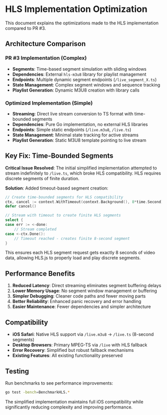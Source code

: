 # HLS Implementation Optimization

This document explains the optimizations made to the HLS implementation compared to PR #3.

## Architecture Comparison

### PR #3 Implementation (Complex)
- **Segments**: Time-based segment simulation with sliding windows
- **Dependencies**: External `hls-m3u8` library for playlist management
- **Endpoints**: Multiple dynamic segment endpoints (`/live_segment_X.ts`)
- **State Management**: Complex segment windows and sequence tracking
- **Playlist Generation**: Dynamic M3U8 creation with library calls

### Optimized Implementation (Simple)
- **Streaming**: Direct live stream conversion to TS format with time-bounded segments
- **Dependencies**: Pure Go implementation, no external HLS libraries
- **Endpoints**: Simple static endpoints (`/live.m3u8`, `/live.ts`)
- **State Management**: Minimal state tracking for active streams
- **Playlist Generation**: Static M3U8 template pointing to live stream

## Key Fix: Time-Bounded Segments

**Critical Issue Resolved**: The initial simplified implementation attempted to stream indefinitely to `/live.ts`, which broke HLS compatibility. HLS requires discrete segments of finite duration.

**Solution**: Added timeout-based segment creation:
```go
// Create time-bounded segments for HLS compatibility
ctx, cancel := context.WithTimeout(context.Background(), 8*time.Second)
defer cancel()

// Stream with timeout to create finite HLS segments
select {
case err := <-done:
    // Stream completed
case <-ctx.Done():
    // Timeout reached - creates finite 8-second segment
}
```

This ensures each HLS segment request gets exactly 8 seconds of video data, allowing HLS.js to properly load and play discrete segments.

## Performance Benefits

1. **Reduced Latency**: Direct streaming eliminates segment buffering delays
2. **Lower Memory Usage**: No segment window management or buffering
3. **Simpler Debugging**: Cleaner code paths and fewer moving parts
4. **Better Reliability**: Enhanced panic recovery and error handling
5. **Easier Maintenance**: Fewer dependencies and simpler architecture

## Compatibility

- **iOS Safari**: Native HLS support via `/live.m3u8` → `/live.ts` (8-second segments)
- **Desktop Browsers**: Primary MPEG-TS via `/live` with HLS fallback
- **Error Recovery**: Simplified but robust fallback mechanisms
- **Existing Features**: All existing functionality preserved

## Testing

Run benchmarks to see performance improvements:

```bash
go test -bench=BenchmarkHLS.*
```

The simplified implementation maintains full iOS compatibility while significantly reducing complexity and improving performance.